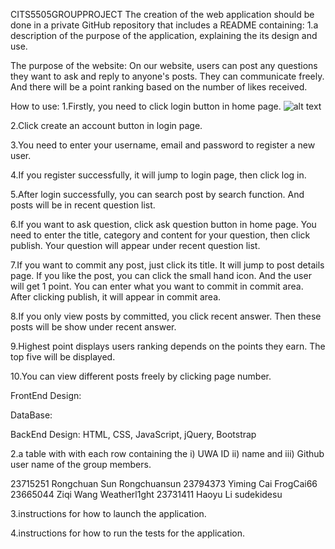 CITS5505GROUPPROJECT
The creation of the web application should be done in a private GitHub repository that includes a README containing:
1.a description of the purpose of the application, explaining the its design and use.

The purpose of the website: On our website, users can post any questions they want to ask and reply to anyone's posts. They can communicate freely. And there will be a point ranking based on the number of likes received. 

How to use: 
1.Firstly, you need to click login button in home page.
![alt text](image.png)

2.Click create an account button in login page.


3.You need to enter your username, email and password to register a new user.


4.If you register successfully, it will jump to login page, then click log in.


5.After login successfully, you can search post by search function. And posts will be in recent question list.


6.If you want to ask question, click ask question button in home page. You need to enter the title, category and content for your question, then click publish. Your question will appear under recent question list.



7.If you want to commit any post, just click its title. It will jump to post details page. If you like the post, you can click the small hand icon. And the user will get 1 point. You can enter what you want to commit in commit area. After clicking publish, it will appear in commit area.






8.If you only view posts by committed, you click recent answer. Then these posts will be show under recent answer.


9.Highest point displays users ranking depends on the points they earn. The top five will be displayed.



10.You can view different posts freely by clicking page number.



FrontEnd Design: 

DataBase:

BackEnd Design: HTML, CSS, JavaScript, jQuery, Bootstrap


2.a table with with each row containing the i) UWA ID ii) name and iii) Github user name of the group members.

23715251	Rongchuan Sun	Rongchuansun
23794373	Yiming Cai	FrogCai66
23665044	Ziqi Wang	Weatherl1ght
23731411	Haoyu Li	sudekidesu



3.instructions for how to launch the application.



4.instructions for how to run the tests for the application.
